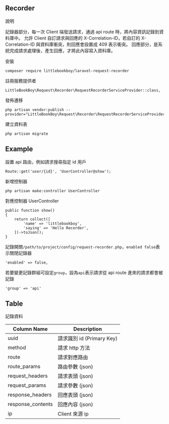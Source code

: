 ## Recorder

說明

記錄器部分，每一次 Client 端發送請求，通過 api route 時，將內容資訊記錄到資料庫中。
允許 Client 自訂請求與回應的 X-Correlation-ID，若自訂的 X-Correlation-ID 與資料庫衝突，則回應會設置成 409 表示衝突。
回應部分，是系統完成請求處理後，產生回應，才將此內容寫入資料庫。

安裝
```
composer require littlebookboy/laravel-request-recorder
```

註冊服務提供者
```
LittleBookBoy\Request\Recorder\RequestRecorderServiceProvider::class,
```

發佈遷移
```
php artisan vendor:publish --provider="LittleBookBoy\Request\Recorder\RequestRecorderServiceProvider"
```

建立資料表
```
php artisan migrate
```

## Example

設置 api 路由，例如請求搜尋指定 id 用戶
```
Route::get('user/{id}', 'UserController@show');
```

新增控制器
```
php artisan make:controller UserController
```

對應控制器 UserController
```
public function show()
{
    return collect([
        'name' => 'littlebookboy',
        'saying' => 'Hello Recorder',
    ])->toJson();
}
```

記錄開關```/path/to/project/config/request-recorder.php```，```enabled false```表示關閉記錄器
```
'enabled' => false,
```
若要變更記錄群組可設定```group```，設為```api```表示請求從 api route 進來的請求都會被記錄
```
'group' => 'api'
```

## Table

記錄資料

|  Column Name      |         Description        |
|-------------------|----------------------------|
|  uuid             |   請求識別 id (Primary Key) |
|  method           |   請求 http 方法            |
|  route            |   請求對應路由               |
|  route_params     |   路由參數 (json)           |
|  request_headers  |   請求表頭 (json)           |
|  request_params   |   請求參數 (json)           |
|  response_headers |   回應表頭 (json)           |
|  response_contents|   回應內容 (json)           |
|  ip               |   Client 來源 ip           |
